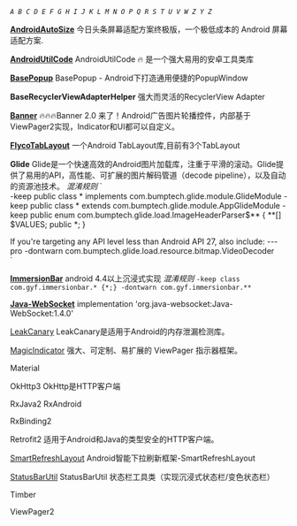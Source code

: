 
*`A B C D E F G H I J K L M N O P Q R S T U V W Z Y Z`*

[**AndroidAutoSize**](https://github.com/JessYanCoding/AndroidAutoSize)
今日头条屏幕适配方案终极版，一个极低成本的 Android 屏幕适配方案.

[**AndroidUtilCode**](https://github.com/Blankj/AndroidUtilCode)
AndroidUtilCode 🔥 是一个强大易用的安卓工具类库

[**BasePopup**](https://github.com/razerdp/BasePopup)
BasePopup - Android下打造通用便捷的PopupWindow

**BaseRecyclerViewAdapterHelper**  [](https://github.com/CymChad/BaseRecyclerViewAdapterHelper)  [](https://www.jianshu.com/p/b343fcff51b0)
强大而灵活的RecyclerView Adapter

[**Banner**](https://github.com/youth5201314/banner)
🔥🔥🔥Banner 2.0 来了！Android广告图片轮播控件，内部基于ViewPager2实现，Indicator和UI都可以自定义。

[**FlycoTabLayout**](https://github.com/H07000223/FlycoTabLayout)
一个Android TabLayout库,目前有3个TabLayout

**Glide** [](https://github.com/search?q=glide) [](http://bumptech.github.io/glide/doc/download-setup.html#proguard) [](https://www.jianshu.com/p/df02381cbf0b)
Glide是一个快速高效的Android图片加载库，注重于平滑的滚动。Glide提供了易用的API，高性能、可扩展的图片解码管道（decode pipeline），以及自动的资源池技术。
*混淆规则*
`  
-keep public class * implements com.bumptech.glide.module.GlideModule
-keep public class * extends com.bumptech.glide.module.AppGlideModule
-keep public enum com.bumptech.glide.load.ImageHeaderParser$** {
  **[] $VALUES;
  public *;
}

If you're targeting any API level less than Android API 27, also include:
---pro
-dontwarn com.bumptech.glide.load.resource.bitmap.VideoDecoder  
`

[**ImmersionBar**](https://github.com/gyf-dev/ImmersionBar)
android 4.4以上沉浸式实现
*混淆规则*
`
 -keep class com.gyf.immersionbar.* {*;}
 -dontwarn com.gyf.immersionbar.**
 `

[**Java-WebSocket**](https://github.com/TooTallNate/Java-WebSocket)
implementation 'org.java-websocket:Java-WebSocket:1.4.0'

[LeakCanary](https://square.github.io/leakcanary/)
LeakCanary是适用于Android的内存泄漏检测库。

[MagicIndicator](https://github.com/hackware1993/MagicIndicator)
强大、可定制、易扩展的 ViewPager 指示器框架。

Material

OkHttp3 [](https://square.github.io/okhttp/) [](https://github.com/square/okhttp/) [](https://www.jianshu.com/p/da4a806e599b)
OkHttp是HTTP客户端

RxJava2 RxAndroid [](https://github.com/amitshekhariitbhu/RxJava2-Android-Samples)

RxBinding2

Retrofit2
适用于Android和Java的类型安全的HTTP客户端。

[SmartRefreshLayout](https://github.com/scwang90/SmartRefreshLayout)
Android智能下拉刷新框架-SmartRefreshLayout

[StatusBarUtil](https://jaeger.itscoder.com/android/2016/03/27/statusbar-util.html)
StatusBarUtil 状态栏工具类（实现沉浸式状态栏/变色状态栏）

Timber

ViewPager2